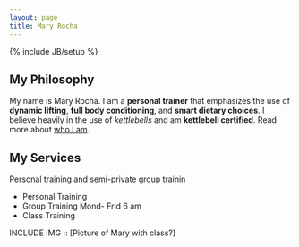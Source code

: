 ```yaml
---
layout: page
title: Mary Rocha
---
```

{% include JB/setup %}

## My Philosophy

My name is Mary Rocha. I am a **personal trainer** that emphasizes the use of **dynamic lifting**, **full body conditioning**, and **smart dietary choices**. I believe heavily in the use of *kettlebells* and am **kettlebell certified**. Read more about <a href="{{ BASE_PATH }}{{ site.JB.about_path }}" title="read more">who I am</a>.

## My Services
Personal training and semi-private group trainin


* Personal Training
* Group Training
Mond- Frid 6 am
* Class Training

INCLUDE IMG :: [Picture of Mary with class?]

